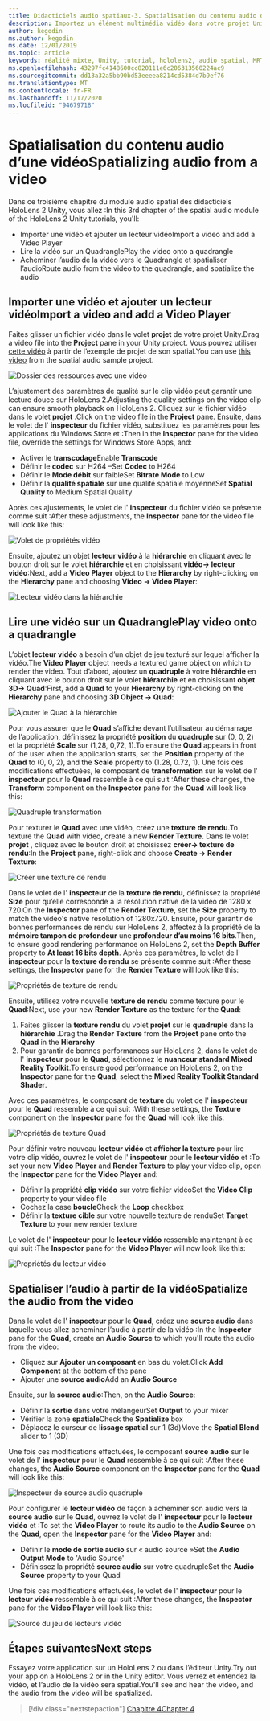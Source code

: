 ```yaml
---
title: Didacticiels audio spatiaux-3. Spatialisation du contenu audio d’une vidéo
description: Importez un élément multimédia vidéo dans votre projet Unity et spatialez l’audio de la vidéo.
author: kegodin
ms.author: kegodin
ms.date: 12/01/2019
ms.topic: article
keywords: réalité mixte, Unity, tutorial, hololens2, audio spatial, MRTK, boîte à outils de réalité mixte, UWP, Windows 10, HRTF, fonction de transfert liée aux têtes, réverbération, Microsoft Spatializer, importation de vidéos, lecteur vidéo
ms.openlocfilehash: 43297fc4148600cc820111e6c206313560224ac9
ms.sourcegitcommit: dd13a32a5bb90bd53eeeea8214cd5384d7b9ef76
ms.translationtype: MT
ms.contentlocale: fr-FR
ms.lasthandoff: 11/17/2020
ms.locfileid: "94679718"
---
```

# <a name="spatializing-audio-from-a-video"></a><span data-ttu-id="26514-105">Spatialisation du contenu audio d’une vidéo</span><span class="sxs-lookup"><span data-stu-id="26514-105">Spatializing audio from a video</span></span>
<span data-ttu-id="26514-106">Dans ce troisième chapitre du module audio spatial des didacticiels HoloLens 2 Unity, vous allez :</span><span class="sxs-lookup"><span data-stu-id="26514-106">In this 3rd chapter of the spatial audio module of the HoloLens 2 Unity tutorials, you'll:</span></span>
* <span data-ttu-id="26514-107">Importer une vidéo et ajouter un lecteur vidéo</span><span class="sxs-lookup"><span data-stu-id="26514-107">Import a video and add a Video Player</span></span>
* <span data-ttu-id="26514-108">Lire la vidéo sur un Quadrangle</span><span class="sxs-lookup"><span data-stu-id="26514-108">Play the video onto a quadrangle</span></span>
* <span data-ttu-id="26514-109">Acheminer l’audio de la vidéo vers le Quadrangle et spatialiser l’audio</span><span class="sxs-lookup"><span data-stu-id="26514-109">Route audio from the video to the quadrangle, and spatialize the audio</span></span>

## <a name="import-a-video-and-add-a-video-player"></a><span data-ttu-id="26514-110">Importer une vidéo et ajouter un lecteur vidéo</span><span class="sxs-lookup"><span data-stu-id="26514-110">Import a video and add a Video Player</span></span>

<span data-ttu-id="26514-111">Faites glisser un fichier vidéo dans le volet **projet** de votre projet Unity.</span><span class="sxs-lookup"><span data-stu-id="26514-111">Drag a video file into the **Project** pane in your Unity project.</span></span> <span data-ttu-id="26514-112">Vous pouvez utiliser [cette vidéo](https://github.com/microsoft/spatialaudio-unity/blob/develop/Samples/MicrosoftSpatializerSample/Assets/Microsoft%20HoloLens%20-%20Spatial%20Sound-PTPvx7mDon4.mp4?raw=true) à partir de l’exemple de projet de son spatial.</span><span class="sxs-lookup"><span data-stu-id="26514-112">You can use [this video](https://github.com/microsoft/spatialaudio-unity/blob/develop/Samples/MicrosoftSpatializerSample/Assets/Microsoft%20HoloLens%20-%20Spatial%20Sound-PTPvx7mDon4.mp4?raw=true) from the spatial audio sample project.</span></span>

![Dossier des ressources avec une vidéo](images/spatial-audio/assets-folder-with-video.png)

<span data-ttu-id="26514-114">L’ajustement des paramètres de qualité sur le clip vidéo peut garantir une lecture douce sur HoloLens 2.</span><span class="sxs-lookup"><span data-stu-id="26514-114">Adjusting the quality settings on the video clip can ensure smooth playback on HoloLens 2.</span></span> <span data-ttu-id="26514-115">Cliquez sur le fichier vidéo dans le volet **projet** .</span><span class="sxs-lookup"><span data-stu-id="26514-115">Click on the video file in the **Project** pane.</span></span> <span data-ttu-id="26514-116">Ensuite, dans le volet de l' **inspecteur** du fichier vidéo, substituez les paramètres pour les applications du Windows Store et :</span><span class="sxs-lookup"><span data-stu-id="26514-116">Then in the **Inspector** pane for the video file, override the settings for Windows Store Apps, and:</span></span>
* <span data-ttu-id="26514-117">Activer le **transcodage**</span><span class="sxs-lookup"><span data-stu-id="26514-117">Enable **Transcode**</span></span>
* <span data-ttu-id="26514-118">Définir le **codec** sur H264 –</span><span class="sxs-lookup"><span data-stu-id="26514-118">Set **Codec** to H264</span></span>
* <span data-ttu-id="26514-119">Définir le **Mode débit** sur faible</span><span class="sxs-lookup"><span data-stu-id="26514-119">Set **Bitrate Mode** to Low</span></span>
* <span data-ttu-id="26514-120">Définir la **qualité spatiale** sur une qualité spatiale moyenne</span><span class="sxs-lookup"><span data-stu-id="26514-120">Set **Spatial Quality** to Medium Spatial Quality</span></span>

<span data-ttu-id="26514-121">Après ces ajustements, le volet de l' **inspecteur** du fichier vidéo se présente comme suit :</span><span class="sxs-lookup"><span data-stu-id="26514-121">After these adjustments, the **Inspector** pane for the video file will look like this:</span></span>

![Volet de propriétés vidéo](images/spatial-audio/video-property-pane.png)

<span data-ttu-id="26514-123">Ensuite, ajoutez un objet **lecteur vidéo** à la **hiérarchie** en cliquant avec le bouton droit sur le volet **hiérarchie** et en choisissant **vidéo-> lecteur vidéo**:</span><span class="sxs-lookup"><span data-stu-id="26514-123">Next, add a **Video Player** object to the **Hierarchy** by right-clicking on the **Hierarchy** pane and choosing **Video -> Video Player**:</span></span>

![Lecteur vidéo dans la hiérarchie](images/spatial-audio/video-player-in-hierarchy.png)

## <a name="play-video-onto-a-quadrangle"></a><span data-ttu-id="26514-125">Lire une vidéo sur un Quadrangle</span><span class="sxs-lookup"><span data-stu-id="26514-125">Play video onto a quadrangle</span></span>
<span data-ttu-id="26514-126">L’objet **lecteur vidéo** a besoin d’un objet de jeu texturé sur lequel afficher la vidéo.</span><span class="sxs-lookup"><span data-stu-id="26514-126">The **Video Player** object needs a textured game object on which to render the video.</span></span> <span data-ttu-id="26514-127">Tout d’abord, ajoutez un **quadruple** à votre **hiérarchie** en cliquant avec le bouton droit sur le volet **hiérarchie** et en choisissant **objet 3D-> Quad**:</span><span class="sxs-lookup"><span data-stu-id="26514-127">First, add a **Quad** to your **Hierarchy** by right-clicking on the **Hierarchy** pane and choosing **3D Object -> Quad**:</span></span>

![Ajouter le Quad à la hiérarchie](images/spatial-audio/add-quad-to-hierarchy.png)

<span data-ttu-id="26514-129">Pour vous assurer que le **Quad** s’affiche devant l’utilisateur au démarrage de l’application, définissez la propriété **position** du **quadruple** sur (0, 0, 2) et la propriété **Scale** sur (1,28, 0,72, 1).</span><span class="sxs-lookup"><span data-stu-id="26514-129">To ensure the **Quad** appears in front of the user when the application starts, set the **Position** property of the **Quad** to (0, 0, 2), and the **Scale** property to (1.28, 0.72, 1).</span></span> <span data-ttu-id="26514-130">Une fois ces modifications effectuées, le composant de **transformation** sur le volet de l' **inspecteur** pour le **Quad** ressemble à ce qui suit :</span><span class="sxs-lookup"><span data-stu-id="26514-130">After these changes, the **Transform** component on the **Inspector** pane for the **Quad** will look like this:</span></span>

![Quadruple transformation](images/spatial-audio/quad-transform.png)

<span data-ttu-id="26514-132">Pour texturer le **Quad** avec une vidéo, créez une **texture de rendu**.</span><span class="sxs-lookup"><span data-stu-id="26514-132">To texture the **Quad** with video, create a new **Render Texture**.</span></span> <span data-ttu-id="26514-133">Dans le volet **projet** , cliquez avec le bouton droit et choisissez **créer-> texture de rendu**:</span><span class="sxs-lookup"><span data-stu-id="26514-133">In the **Project** pane, right-click and choose **Create -> Render Texture**:</span></span>

![Créer une texture de rendu](images/spatial-audio/create-render-texture.png)

<span data-ttu-id="26514-135">Dans le volet de l' **inspecteur** de la **texture de rendu**, définissez la propriété **Size** pour qu’elle corresponde à la résolution native de la vidéo de 1280 x 720.</span><span class="sxs-lookup"><span data-stu-id="26514-135">On the **Inspector** pane of the **Render Texture**, set the **Size** property to match the video's native resolution of 1280x720.</span></span> <span data-ttu-id="26514-136">Ensuite, pour garantir de bonnes performances de rendu sur HoloLens 2, affectez à la propriété de la **mémoire tampon de profondeur** une **profondeur d’au moins 16 bits**.</span><span class="sxs-lookup"><span data-stu-id="26514-136">Then, to ensure good rendering performance on HoloLens 2, set the **Depth Buffer** property to **At least 16 bits depth**.</span></span> <span data-ttu-id="26514-137">Après ces paramètres, le volet de l' **inspecteur** pour la **texture de rendu** se présente comme suit :</span><span class="sxs-lookup"><span data-stu-id="26514-137">After these settings, the **Inspector** pane for the **Render Texture** will look like this:</span></span>

![Propriétés de texture de rendu](images/spatial-audio/render-texture-properties.png)

<span data-ttu-id="26514-139">Ensuite, utilisez votre nouvelle **texture de rendu** comme texture pour le **Quad**:</span><span class="sxs-lookup"><span data-stu-id="26514-139">Next, use your new **Render Texture** as the texture for the **Quad**:</span></span>
1. <span data-ttu-id="26514-140">Faites glisser la **texture rendu** du volet **projet** sur le **quadruple** dans la **hiérarchie** .</span><span class="sxs-lookup"><span data-stu-id="26514-140">Drag the **Render Texture** from the **Project** pane onto the **Quad** in the **Hierarchy**</span></span>
2. <span data-ttu-id="26514-141">Pour garantir de bonnes performances sur HoloLens 2, dans le volet de l' **inspecteur** pour le **Quad**, sélectionnez le **nuanceur standard Mixed Reality Toolkit**.</span><span class="sxs-lookup"><span data-stu-id="26514-141">To ensure good performance on HoloLens 2, on the **Inspector** pane for the **Quad**, select the **Mixed Reality Toolkit Standard Shader**.</span></span>

<span data-ttu-id="26514-142">Avec ces paramètres, le composant de **texture** du volet de l' **inspecteur** pour le **Quad** ressemble à ce qui suit :</span><span class="sxs-lookup"><span data-stu-id="26514-142">With these settings, the **Texture** component on the **Inspector** pane for the **Quad** will look like this:</span></span>

![Propriétés de texture Quad](images/spatial-audio/quad-texture-properties.png)

<span data-ttu-id="26514-144">Pour définir votre nouveau **lecteur vidéo** et **afficher la texture** pour lire votre clip vidéo, ouvrez le volet de l' **inspecteur** pour le **lecteur vidéo** et :</span><span class="sxs-lookup"><span data-stu-id="26514-144">To set your new **Video Player** and **Render Texture** to play your video clip, open the **Inspector** pane for the **Video Player** and:</span></span>
* <span data-ttu-id="26514-145">Définir la propriété **clip vidéo** sur votre fichier vidéo</span><span class="sxs-lookup"><span data-stu-id="26514-145">Set the **Video Clip** property to your video file</span></span>
* <span data-ttu-id="26514-146">Cochez la case **boucle**</span><span class="sxs-lookup"><span data-stu-id="26514-146">Check the **Loop** checkbox</span></span>
* <span data-ttu-id="26514-147">Définir la **texture cible** sur votre nouvelle texture de rendu</span><span class="sxs-lookup"><span data-stu-id="26514-147">Set **Target Texture** to your new render texture</span></span>

<span data-ttu-id="26514-148">Le volet de l' **inspecteur** pour le **lecteur vidéo** ressemble maintenant à ce qui suit :</span><span class="sxs-lookup"><span data-stu-id="26514-148">The **Inspector** pane for the **Video Player** will now look like this:</span></span>

![Propriétés du lecteur vidéo](images/spatial-audio/video-player-properties.png)

## <a name="spatialize-the-audio-from-the-video"></a><span data-ttu-id="26514-150">Spatialiser l’audio à partir de la vidéo</span><span class="sxs-lookup"><span data-stu-id="26514-150">Spatialize the audio from the video</span></span>
<span data-ttu-id="26514-151">Dans le volet de l' **inspecteur** pour le **Quad**, créez une **source audio** dans laquelle vous allez acheminer l’audio à partir de la vidéo :</span><span class="sxs-lookup"><span data-stu-id="26514-151">In the **Inspector** pane for the **Quad**, create an **Audio Source** to which you'll route the audio from the video:</span></span>
* <span data-ttu-id="26514-152">Cliquez sur **Ajouter un composant** en bas du volet.</span><span class="sxs-lookup"><span data-stu-id="26514-152">Click **Add Component** at the bottom of the pane</span></span>
* <span data-ttu-id="26514-153">Ajouter une **source audio**</span><span class="sxs-lookup"><span data-stu-id="26514-153">Add an **Audio Source**</span></span>

<span data-ttu-id="26514-154">Ensuite, sur la **source audio**:</span><span class="sxs-lookup"><span data-stu-id="26514-154">Then, on the **Audio Source**:</span></span>
* <span data-ttu-id="26514-155">Définir la **sortie** dans votre mélangeur</span><span class="sxs-lookup"><span data-stu-id="26514-155">Set **Output** to your mixer</span></span>
* <span data-ttu-id="26514-156">Vérifier la zone **spatiale**</span><span class="sxs-lookup"><span data-stu-id="26514-156">Check the **Spatialize** box</span></span>
* <span data-ttu-id="26514-157">Déplacez le curseur de **lissage spatial** sur 1 (3d)</span><span class="sxs-lookup"><span data-stu-id="26514-157">Move the **Spatial Blend** slider to 1 (3D)</span></span>

<span data-ttu-id="26514-158">Une fois ces modifications effectuées, le composant **source audio** sur le volet de l' **inspecteur** pour le **Quad** ressemble à ce qui suit :</span><span class="sxs-lookup"><span data-stu-id="26514-158">After these changes, the **Audio Source** component on the **Inspector** pane for the **Quad** will look like this:</span></span>

![Inspecteur de source audio quadruple](images/spatial-audio/quad-audio-source-inspector.png)

<span data-ttu-id="26514-160">Pour configurer le **lecteur vidéo** de façon à acheminer son audio vers la **source audio** sur le **Quad**, ouvrez le volet de l' **inspecteur** pour le **lecteur vidéo** et :</span><span class="sxs-lookup"><span data-stu-id="26514-160">To set the **Video Player** to route its audio to the **Audio Source** on the **Quad**, open the **Inspector** pane for the **Video Player** and:</span></span>
* <span data-ttu-id="26514-161">Définir le **mode de sortie audio** sur « audio source »</span><span class="sxs-lookup"><span data-stu-id="26514-161">Set the **Audio Output Mode** to 'Audio Source'</span></span>
* <span data-ttu-id="26514-162">Définissez la propriété **source audio** sur votre quadruple</span><span class="sxs-lookup"><span data-stu-id="26514-162">Set the **Audio Source** property to your Quad</span></span>

<span data-ttu-id="26514-163">Une fois ces modifications effectuées, le volet de l' **inspecteur** pour le **lecteur vidéo** ressemble à ce qui suit :</span><span class="sxs-lookup"><span data-stu-id="26514-163">After these changes, the **Inspector** pane for the **Video Player** will look like this:</span></span>

![Source du jeu de lecteurs vidéo](images/spatial-audio/video-player-set-audio-source.png)

## <a name="next-steps"></a><span data-ttu-id="26514-165">Étapes suivantes</span><span class="sxs-lookup"><span data-stu-id="26514-165">Next steps</span></span>
<span data-ttu-id="26514-166">Essayez votre application sur un HoloLens 2 ou dans l’éditeur Unity.</span><span class="sxs-lookup"><span data-stu-id="26514-166">Try out your app on a HoloLens 2 or in the Unity editor.</span></span> <span data-ttu-id="26514-167">Vous verrez et entendez la vidéo, et l’audio de la vidéo sera spatial.</span><span class="sxs-lookup"><span data-stu-id="26514-167">You'll see and hear the video, and the audio from the video will be spatialized.</span></span>

> [!div class="nextstepaction"]
> [<span data-ttu-id="26514-168">Chapitre 4</span><span class="sxs-lookup"><span data-stu-id="26514-168">Chapter 4</span></span>](unity-spatial-audio-ch4.md) 

